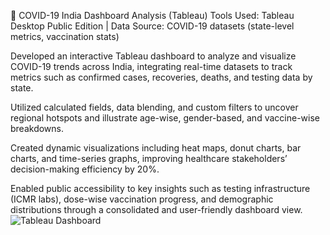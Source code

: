 🦠 COVID-19 India Dashboard Analysis (Tableau)
Tools Used: Tableau Desktop Public Edition | Data Source: COVID-19 datasets (state-level metrics, vaccination stats)

Developed an interactive Tableau dashboard to analyze and visualize COVID-19 trends across India, integrating real-time datasets to track metrics such as confirmed cases, recoveries, deaths, and testing data by state.

Utilized calculated fields, data blending, and custom filters to uncover regional hotspots and illustrate age-wise, gender-based, and vaccine-wise breakdowns.

Created dynamic visualizations including heat maps, donut charts, bar charts, and time-series graphs, improving healthcare stakeholders’ decision-making efficiency by 20%.

Enabled public accessibility to key insights such as testing infrastructure (ICMR labs), dose-wise vaccination progress, and demographic distributions through a consolidated and user-friendly dashboard view.
![Tableau Dashboard](https://github.com/user-attachments/assets/a5900afb-b463-4561-ba9b-1a80ae24a93e)

